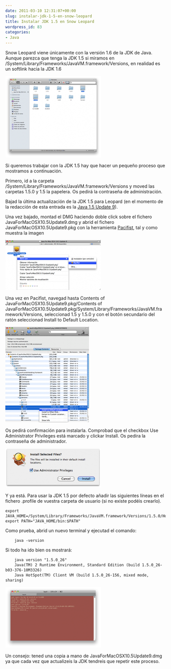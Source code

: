 ```yaml
---
date: 2011-03-10 12:31:07+00:00
slug: instalar-jdk-1-5-en-snow-leopard
title: Instalar JDK 1.5 en Snow Leopard
wordpress_id: 83
categories:
- Java
---
```


Snow Leopard viene únicamente con la versión 1.6 de la JDK de Java. Aunque parezca que tenga la JDK 1.5 si miramos en /System/Library/Frameworks/JavaVM.framework/Versions, en realidad es un softlink hacia la JDK 1.6

[![](/images/2011-03-10-instalar-jdk-1-5-en-snow-leopard/java15_main-300x256.png)](/images/2011-03-10-instalar-jdk-1-5-en-snow-leopard/java15_main.png)




Si queremos trabajar con la JDK 1.5 hay que hacer un pequeño proceso que mostramos a continuación.

<!-- more -->

Primero, id a la carpeta /System/Library/Frameworks/JavaVM.framework/Versions y moved las carpetas 1.5.0 y 1.5 la papelera. Os pedirá la contraseña de administración.




Bajad la última actualización de la JDK 1.5 para Leopard (en el momento de la redacción de esta entrada es la [Java 1.5 Update 9](http://support.apple.com/kb/DL1359)).




Una vez bajado, montad el DMG haciendo doble click sobre el fichero JavaForMacOSX10.5Update9.dmg y abrid el fichero JavaForMacOSX10.5Update9.pkg con la herramienta [Pacifist](http://www.charlessoft.com/), tal y como muestra la imagen

[![](/images/2011-03-10-instalar-jdk-1-5-en-snow-leopard/java15_install_pacifist-300x157.png)](/images/2011-03-10-instalar-jdk-1-5-en-snow-leopard/java15_install_pacifist.png)




Una vez en Pacifist, navegad hasta Contents of JavaForMacOSX10.5Update9.pkg/Contents of JavaForMacOSX10.5Update9.pkg/System/Library/Frameworks/JavaVM.framework/Versions, seleccionad 1.5 y 1.5.0 y con el botón secundario del ratón seleccionad Install to Default Location.

[![](/images/2011-03-10-instalar-jdk-1-5-en-snow-leopard/java15_install_inside_pacifist-263x300.png)](/images/2011-03-10-instalar-jdk-1-5-en-snow-leopard/java15_install_inside_pacifist.png)




Os pedirá confirmación para instalarla. Comprobad que el checkbox Use Administrator Privileges está marcado y clickar Install. Os pedira la contraseña de administrador.

[![](/images/2011-03-10-instalar-jdk-1-5-en-snow-leopard/java15_install_pacifist_confirm-300x123.png)](/images/2011-03-10-instalar-jdk-1-5-en-snow-leopard/java15_install_pacifist_confirm.png)




Y ya está. Para usar la JDK 1.5 por defecto añadir las siguientes líneas en el fichero .profile de vuestra carpeta de usuario (si no existe podéis crearlo).



    export JAVA_HOME=/System/Library/Frameworks/JavaVM.framework/Versions/1.5.0/Home
    export PATH="JAVA_HOME/bin:$PATH"



Como prueba, abrid un nuevo terminal y ejecutad el comando:



    	java -version



Si todo ha ido bien os mostrará:



    	java version "1.5.0_26"
    	Java(TM) 2 Runtime Environment, Standard Edition (build 1.5.0_26-b03-376-10M3326)
    	Java HotSpot(TM) Client VM (build 1.5.0_26-156, mixed mode, sharing)






[![](/images/2011-03-10-instalar-jdk-1-5-en-snow-leopard/java15_confirm-300x191.png)](/images/2011-03-10-instalar-jdk-1-5-en-snow-leopard/java15_confirm.png)





Un consejo: tened una copia a mano de JavaForMacOSX10.5Update9.dmg ya que cada vez que actualizeis la JDK tendreis que repetir este proceso.
